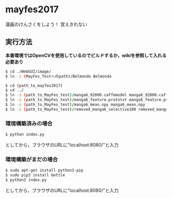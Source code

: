 # mayfes2017
漫画のけんさくをしよう！
覚えきれない

## 実行方法
**本番環境ではOpenCVを使用しているのでビルドするか，wikiを参照して入れる必要あり**

```bash
$ cd ./WebGUI/image/
$ ln -s (MayFes_Testへのpath)/Belmondo Belmondo
```
```bash
$ cd (path_to_mayfes2017)
$ cd ../ 
$ ln -s (path_to_MayFes_test)/manga6_92000.caffemodel manga6_92000.caffemodel
$ ln -s (path_to_MayFes_test)/manga6_feature.prototxt manga6_feature.prototxt
$ ln -s (path_to_MayFes_test)/manga6_mean.npy manga6_mean.npy
$ ln -s (path_to_MayFes_test)/removed_manga6_selective100 removed_manga6_selective100
```

### 環境構築済みの場合
```bash
$ python index.py
```
としてから，ブラウザのURLに"localhost:8080/"と入力

### 環境構築がまだの場合
```bash
$ sudo apt-get install python3-pip
$ sudo pip3 install bottle
$ python3 index.py
```
としてから，ブラウザのURLに"localhost:8080/"と入力

